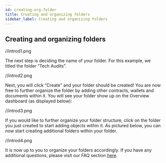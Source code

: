 ```yaml
---
id: creating-org-folder
title: Creating and organizing folders
sidebar_label: Creating and organizing folders
---
```


## Creating and organizing folders

//introd1.png

The next step is deciding the name of your folder. For this example, we titled the folder “Tech Audits”.

//introd2.png

Next, you will click “Create” and your folder should be created! You are now free to further organize the folder by adding other contracts, wallets and documents within it. You will see your folder show up on the Overview dashboard (as displayed below): 

//introd3.png

If you would like to further organize your folder structure, click on the folder you just created to start adding objects within it. As pictured below, you can now start creating additional folders within your folder. 

//introd4.png

It is now up to you to organize your folders accordingly. If you have any additional questions, please visit our FAQ section [here](). 